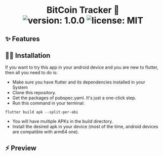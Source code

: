 # 
<div align="center">
	<h1>BitCoin Tracker 🤑<br>
	<img alt="version: 1.0.0" src="https://img.shields.io/badge/version-v1.0.0-blue">
	<img alt="license: MIT" src="https://img.shields.io/badge/license-MIT-red">
	</h1>
</div>

## ✨ Features


## 🐱‍🚀 Installation

If you want to try this app in your android device and you are new to flutter, then all you need to do is:

- Make sure you have flutter and its dependencies installed in your System
- Clone this repository.
- Get the packages of pubspec.yaml. It's just a one-click step.
- Run this command in your terminal:
```
flutter build apk --split-per-abi
```
- You will have multiple APKs in the build directory.
- Install the desired apk in your device (most of the time, android devices are compatible with arm64 one).

## ⚡ Preview 

